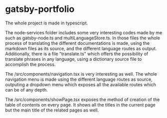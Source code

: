 # gatsby-portfolio

The whole project is made in typescript.

The node-services folder includes some very interesting codes made by me such as gatsby-node.ts and multiLanguageStore.ts. In those files the whole process of translating the different documentations is made, using the markdown files as its source, and the different language routes as output. Additionally, there is a file "translate.ts" which offers the possibility of translate phrases in any language, using a dictionary source file to accomplish the process.

The /src/components/navigation.tsx is very interesting as well. The whole navigation menu is made using the different language routes as source, outputing a dropdown menu which exposes all the available routes which can be of any depth.

The /src/components/showPage.tsx exposes the method of creation of the table of contents on every page. It shows all the titles in the current page but the main title of the related pages as well.
